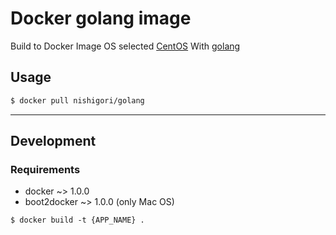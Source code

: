 # Docker golang image

Build to Docker Image
OS selected [CentOS](https://registry.hub.docker.com/_/centos/)
With [golang](http://golang.org/)

## Usage

```sh
$ docker pull nishigori/golang
```

---

## Development

### Requirements

* docker ~> 1.0.0
* boot2docker ~> 1.0.0 (only Mac OS)

```
$ docker build -t {APP_NAME} .
```
